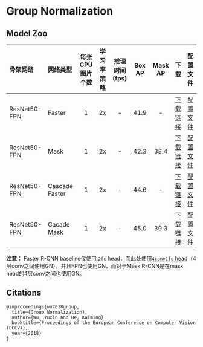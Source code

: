 # Group Normalization

## Model Zoo

| 骨架网络         | 网络类型        | 每张GPU图片个数 | 学习率策略 |推理时间(fps)| Box AP | Mask AP |  下载  | 配置文件 |
| :------------- | :------------- | :-----------: | :------: | :--------: |:-----: | :-----: | :----: | :----: |
| ResNet50-FPN   | Faster         |    1          |   2x     |    -       |  41.9  |    -    | [下载链接](https://paddledet.bj.bcebos.com/models/faster_rcnn_r50_fpn_gn_2x_coco.pdparams) | [配置文件](https://github.com/PaddlePaddle/PaddleDetection/tree/release/2.4/configs/gn/faster_rcnn_r50_fpn_gn_2x_coco.yml) |
| ResNet50-FPN   | Mask           |    1          |   2x     |    -       |  42.3   |  38.4  | [下载链接](https://paddledet.bj.bcebos.com/models/mask_rcnn_r50_fpn_gn_2x_coco.pdparams) | [配置文件](https://github.com/PaddlePaddle/PaddleDetection/tree/release/2.4/configs/gn/mask_rcnn_r50_fpn_gn_2x_coco.yml) |
| ResNet50-FPN   | Cascade Faster    |    1          |   2x     |    -       |  44.6   |  -  | [下载链接](https://paddledet.bj.bcebos.com/models/cascade_rcnn_r50_fpn_gn_2x_coco.pdparams) | [配置文件](https://github.com/PaddlePaddle/PaddleDetection/tree/release/2.4/configs/gn/cascade_rcnn_r50_fpn_gn_2x_coco.yml) |
| ResNet50-FPN   | Cacade Mask      |    1          |   2x     |    -       |  45.0   |  39.3  | [下载链接](https://paddledet.bj.bcebos.com/models/cascade_mask_rcnn_r50_fpn_gn_2x_coco.pdparams) | [配置文件](https://github.com/PaddlePaddle/PaddleDetection/tree/release/2.4/configs/gn/cascade_mask_rcnn_r50_fpn_gn_2x_coco.yml) |


**注意：** Faster R-CNN baseline仅使用 `2fc` head，而此处使用[`4conv1fc` head](https://arxiv.org/abs/1803.08494)（4层conv之间使用GN），并且FPN也使用GN，而对于Mask R-CNN是在mask head的4层conv之间也使用GN。

## Citations
```
@inproceedings{wu2018group,
  title={Group Normalization},
  author={Wu, Yuxin and He, Kaiming},
  booktitle={Proceedings of the European Conference on Computer Vision (ECCV)},
  year={2018}
}
```
